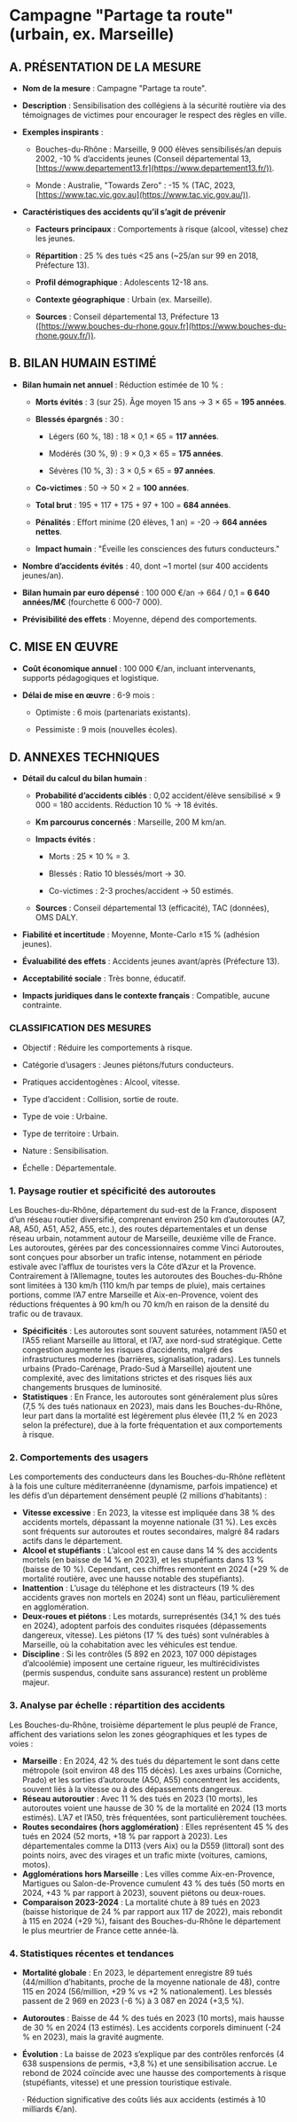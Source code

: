 # **Campagne "Partage ta route" (urbain, ex. Marseille)**

## **A. PRÉSENTATION DE LA MESURE** 

* **Nom de la mesure** : Campagne "Partage ta route". 

* **Description** : Sensibilisation des collégiens à la sécurité routière via des témoignages de victimes pour encourager le respect des règles en ville. 

* **Exemples inspirants** : 

  * Bouches-du-Rhône : Marseille, 9 000 élèves sensibilisés/an depuis 2002, \-10 % d’accidents jeunes (Conseil départemental 13, [https://www.departement13.fr](https://www.departement13.fr/)). 

  * Monde : Australie, "Towards Zero" : \-15 % (TAC, 2023, [https://www.tac.vic.gov.au](https://www.tac.vic.gov.au/)).

* **Caractéristiques des accidents qu’il s’agit de prévenir** 

  * **Facteurs principaux** : Comportements à risque (alcool, vitesse) chez les jeunes. 

  * **Répartition** : 25 % des tués \<25 ans (\~25/an sur 99 en 2018, Préfecture 13). 

  * **Profil démographique** : Adolescents 12-18 ans. 

  * **Contexte géographique** : Urbain (ex. Marseille). 

  * **Sources** : Conseil départemental 13, Préfecture 13 ([https://www.bouches-du-rhone.gouv.fr](https://www.bouches-du-rhone.gouv.fr/)).

## **B. BILAN HUMAIN ESTIMÉ** 

* **Bilan humain net annuel** : Réduction estimée de 10 % : 

  * **Morts évités** : 3 (sur 25). Âge moyen 15 ans → 3 × 65 \= **195 années**. 

  * **Blessés épargnés** : 30 : 

    * Légers (60 %, 18\) : 18 × 0,1 × 65 \= **117 années**. 

    * Modérés (30 %, 9\) : 9 × 0,3 × 65 \= **175 années**. 

    * Sévères (10 %, 3\) : 3 × 0,5 × 65 \= **97 années**.

  * **Co-victimes** : 50 → 50 × 2 \= **100 années**. 

  * **Total brut** : 195 \+ 117 \+ 175 \+ 97 \+ 100 \= **684 années**. 

  * **Pénalités** : Effort minime (20 élèves, 1 an) \= \-20 → **664 années nettes**. 

  * **Impact humain** : "Éveille les consciences des futurs conducteurs."

* **Nombre d’accidents évités** : 40, dont \~1 mortel (sur 400 accidents jeunes/an). 

* **Bilan humain par euro dépensé** : 100 000 €/an → 664 / 0,1 \= **6 640 années/M€** (fourchette 6 000-7 000). 

* **Prévisibilité des effets** : Moyenne, dépend des comportements.

## **C. MISE EN ŒUVRE** 

* **Coût économique annuel** : 100 000 €/an, incluant intervenants, supports pédagogiques et logistique. 

* **Délai de mise en œuvre** : 6-9 mois : 

  * Optimiste : 6 mois (partenariats existants). 

  * Pessimiste : 9 mois (nouvelles écoles).

## **D. ANNEXES TECHNIQUES** 

* **Détail du calcul du bilan humain** : 

  * **Probabilité d’accidents ciblés** : 0,02 accident/élève sensibilisé × 9 000 \= 180 accidents. Réduction 10 % → 18 évités. 

  * **Km parcourus concernés** : Marseille, 200 M km/an. 

  * **Impacts évités** : 

    * Morts : 25 × 10 % \= 3\. 

    * Blessés : Ratio 10 blessés/mort → 30\. 

    * Co-victimes : 2-3 proches/accident → 50 estimés.

  * **Sources** : Conseil départemental 13 (efficacité), TAC (données), OMS DALY.

* **Fiabilité et incertitude** : Moyenne, Monte-Carlo ±15 % (adhésion jeunes). 

* **Évaluabilité des effets** : Accidents jeunes avant/après (Préfecture 13). 

* **Acceptabilité sociale** : Très bonne, éducatif. 

* **Impacts juridiques dans le contexte français** : Compatible, aucune contrainte.

### **CLASSIFICATION DES MESURES** 

* Objectif : Réduire les comportements à risque. 

* Catégorie d’usagers : Jeunes piétons/futurs conducteurs. 

* Pratiques accidentogènes : Alcool, vitesse. 

* Type d’accident : Collision, sortie de route. 

* Type de voie : Urbaine. 

* Type de territoire : Urbain. 

* Nature : Sensibilisation. 

* Échelle : Départementale.






### **1\. Paysage routier et spécificité des autoroutes**

Les Bouches-du-Rhône, département du sud-est de la France, disposent d’un réseau routier diversifié, comprenant environ 250 km d’autoroutes (A7, A8, A50, A51, A52, A55, etc.), des routes départementales et un dense réseau urbain, notamment autour de Marseille, deuxième ville de France. Les autoroutes, gérées par des concessionnaires comme Vinci Autoroutes, sont conçues pour absorber un trafic intense, notamment en période estivale avec l’afflux de touristes vers la Côte d’Azur et la Provence. Contrairement à l’Allemagne, toutes les autoroutes des Bouches-du-Rhône sont limitées à 130 km/h (110 km/h par temps de pluie), mais certaines portions, comme l’A7 entre Marseille et Aix-en-Provence, voient des réductions fréquentes à 90 km/h ou 70 km/h en raison de la densité du trafic ou de travaux.

* **Spécificités** : Les autoroutes sont souvent saturées, notamment l’A50 et l’A55 reliant Marseille au littoral, et l’A7, axe nord-sud stratégique. Cette congestion augmente les risques d’accidents, malgré des infrastructures modernes (barrières, signalisation, radars). Les tunnels urbains (Prado-Carénage, Prado-Sud à Marseille) ajoutent une complexité, avec des limitations strictes et des risques liés aux changements brusques de luminosité.  
* **Statistiques** : En France, les autoroutes sont généralement plus sûres (7,5 % des tués nationaux en 2023), mais dans les Bouches-du-Rhône, leur part dans la mortalité est légèrement plus élevée (11,2 % en 2023 selon la préfecture), due à la forte fréquentation et aux comportements à risque.

### **2\. Comportements des usagers**

Les comportements des conducteurs dans les Bouches-du-Rhône reflètent à la fois une culture méditerranéenne (dynamisme, parfois impatience) et les défis d’un département densément peuplé (2 millions d’habitants) :

* **Vitesse excessive** : En 2023, la vitesse est impliquée dans 38 % des accidents mortels, dépassant la moyenne nationale (31 %). Les excès sont fréquents sur autoroutes et routes secondaires, malgré 84 radars actifs dans le département.  
* **Alcool et stupéfiants** : L’alcool est en cause dans 14 % des accidents mortels (en baisse de 14 % en 2023), et les stupéfiants dans 13 % (baisse de 10 %). Cependant, ces chiffres remontent en 2024 (+29 % de mortalité routière, avec une hausse notable des stupéfiants).  
* **Inattention** : L’usage du téléphone et les distracteurs (19 % des accidents graves non mortels en 2024\) sont un fléau, particulièrement en agglomération.  
* **Deux-roues et piétons** : Les motards, surreprésentés (34,1 % des tués en 2024), adoptent parfois des conduites risquées (dépassements dangereux, vitesse). Les piétons (17 % des tués) sont vulnérables à Marseille, où la cohabitation avec les véhicules est tendue.  
* **Discipline** : Si les contrôles (5 892 en 2023, 107 000 dépistages d’alcoolémie) imposent une certaine rigueur, les multirécidivistes (permis suspendus, conduite sans assurance) restent un problème majeur.

### **3\. Analyse par échelle : répartition des accidents**

Les Bouches-du-Rhône, troisième département le plus peuplé de France, affichent des variations selon les zones géographiques et les types de voies :

* **Marseille** : En 2024, 42 % des tués du département le sont dans cette métropole (soit environ 48 des 115 décès). Les axes urbains (Corniche, Prado) et les sorties d’autoroute (A50, A55) concentrent les accidents, souvent liés à la vitesse ou à des dépassements dangereux.  
* **Réseau autoroutier** : Avec 11 % des tués en 2023 (10 morts), les autoroutes voient une hausse de 30 % de la mortalité en 2024 (13 morts estimés). L’A7 et l’A50, très fréquentées, sont particulièrement touchées.  
* **Routes secondaires (hors agglomération)** : Elles représentent 45 % des tués en 2024 (52 morts, \+18 % par rapport à 2023). Les départementales comme la D113 (vers Aix) ou la D559 (littoral) sont des points noirs, avec des virages et un trafic mixte (voitures, camions, motos).  
* **Agglomérations hors Marseille** : Les villes comme Aix-en-Provence, Martigues ou Salon-de-Provence cumulent 43 % des tués (50 morts en 2024, \+43 % par rapport à 2023), souvent piétons ou deux-roues.  
* **Comparaison 2023-2024** : La mortalité chute à 89 tués en 2023 (baisse historique de 24 % par rapport aux 117 de 2022), mais rebondit à 115 en 2024 (+29 %), faisant des Bouches-du-Rhône le département le plus meurtrier de France cette année-là.

### **4\. Statistiques récentes et tendances**

* **Mortalité globale** : En 2023, le département enregistre 89 tués (44/million d’habitants, proche de la moyenne nationale de 48), contre 115 en 2024 (56/million, \+29 % vs \+2 % nationalement). Les blessés passent de 2 969 en 2023 (-6 %) à 3 087 en 2024 (+3,5 %).  
* **Autoroutes** : Baisse de 44 % des tués en 2023 (10 morts), mais hausse de 30 % en 2024 (13 estimés). Les accidents corporels diminuent (-24 % en 2023), mais la gravité augmente.  
* **Évolution** : La baisse de 2023 s’explique par des contrôles renforcés (4 638 suspensions de permis, \+3,8 %) et une sensibilisation accrue. Le rebond de 2024 coïncide avec une hausse des comportements à risque (stupéfiants, vitesse) et une pression touristique estivale.

  ·       Réduction significative des coûts liés aux accidents (estimés à 10 milliards €/an).